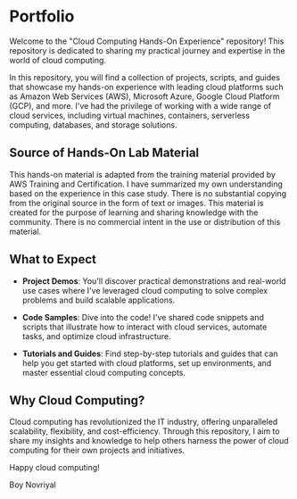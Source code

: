 # Portfolio
Welcome to the "Cloud Computing Hands-On Experience" repository! This repository is dedicated to sharing my practical journey and expertise in the world of cloud computing.

In this repository, you will find a collection of projects, scripts, and guides that showcase my hands-on experience with leading cloud platforms such as Amazon Web Services (AWS), Microsoft Azure, Google Cloud Platform (GCP), and more. I've had the privilege of working with a wide range of cloud services, including virtual machines, containers, serverless computing, databases, and storage solutions.

## Source of Hands-On Lab Material

This hands-on material is adapted from the training material provided by AWS Training and Certification. I have summarized my own understanding based on the experience in this case study. There is no substantial copying from the original source in the form of text or images. This material is created for the purpose of learning and sharing knowledge with the community. There is no commercial intent in the use or distribution of this material.

## What to Expect

- **Project Demos**: You'll discover practical demonstrations and real-world use cases where I've leveraged cloud computing to solve complex problems and build scalable applications.

- **Code Samples**: Dive into the code! I've shared code snippets and scripts that illustrate how to interact with cloud services, automate tasks, and optimize cloud infrastructure.

- **Tutorials and Guides**: Find step-by-step tutorials and guides that can help you get started with cloud platforms, set up environments, and master essential cloud computing concepts.

## Why Cloud Computing?

Cloud computing has revolutionized the IT industry, offering unparalleled scalability, flexibility, and cost-efficiency. Through this repository, I aim to share my insights and knowledge to help others harness the power of cloud computing for their own projects and initiatives.



Happy cloud computing!

Boy Novriyal

